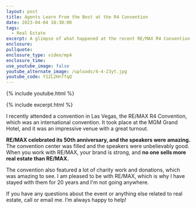 ```yaml
---
layout: post
title: Agents Learn From the Best at the R4 Convention
date: 2023-04-04 18:30:00
tags:
  - Real Estate
excerpt: A glimpse of what happened at the recent RE/MAX R4 Convention.
enclosure:
pullquote:
enclosure_type: video/mp4
enclosure_time:
use_youtube_image: false
youtube_alternate_image: /uploads/4-4-23yt.jpg
youtube_code: Y12L2Hn7fqQ
---
```

{% include youtube.html %}

{% include excerpt.html %}

I recently attended a convention in Las Vegas, the RE/MAX R4 Convention, which was an international convention. It took place at the MGM Grand Hotel, and it was an impressive venue with a great turnout.&nbsp;

**RE/MAX celebrated its 50th anniversary, and the speakers were amazing.** The convention center was filled and the speakers were unbelievably good. When you work with RE/MAX, your brand is strong, and **no one sells more real estate than RE/MAX.&nbsp;**

The convention also featured a lot of charity work and donations, which was amazing to see. I am pleased to be with RE/MAX, which is why I have stayed with them for 20 years and I'm not going anywhere.&nbsp;

If you have any questions about the event or anything else related to real estate, call or email me. I’m always happy to help!